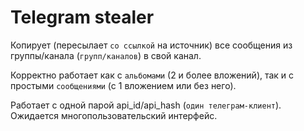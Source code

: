 # Telegram stealer


Копирует (пересылает `со ссылкой` на источник) все сообщения из группы/канала (`групп/каналов`) в свой канал.

Корректно работает как с `альбомами` (2 и более вложений), так и с простыми `сообщениями` (с 1 вложением или без него).

Работает с одной парой api_id/api_hash (`один телеграм-клиент`).
Ожидается многопользовательский интерфейс.